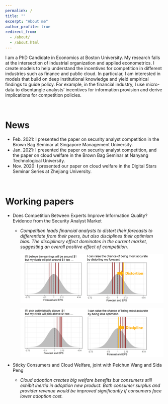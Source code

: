 ```yaml
---
permalink: /
title: ""
excerpt: "About me"
author_profile: true
redirect_from: 
  - /about/
  - /about.html
---
```


I am a PhD Candidate in Economics at Boston University. My research falls at the intersection of industrial organization and applied econometrics. I create models to help understand the incentives for competition in different industries such as finance and public cloud. In particular, I am interested in models that build on deep institutional knowledge and yield empirical findings to guide policy. For example, in the financial industry, I use micro-data to disentangle analysts’ incentives for information provision and derive implications for competition policies.



<br>

# News

* Feb. 2021: I presented the paper on security analyst competition in the Brown Bag Seminar at Singapore Management University.
* Jan. 2021: I presented the paper on security analyst competition, and the paper on cloud welfare in the Brown Bag Seminar at Nanyang Technological University. 
* Nov. 2020: I presented our paper on cloud welfare in the Digital Stars Seminar Series at Zhejiang University.

<br>

# Working papers

* Does Competition Between Experts Improve Information Quality? Evidence from the Security Analyst Market

  * *Competition leads financial analysts to distort their forecasts to differentiate from their peers, but also disciplines their optimism bias. The disciplinary effect dominates in the current market, suggesting an overall positive effect of competition.*

    ![distortion](/images/distortion.png)

    ![discipline](/images/discipline.png)

* Sticky Consumers and Cloud Welfare, joint with Peichun Wang and Sida Peng

  * *Cloud adoption creates big welfare benefits but consumers still exhibit inertia in adoption new product. Both consumer surplus and provider revenue would be improved significantly if consumers face lower adoption cost.*